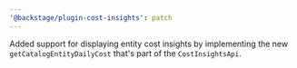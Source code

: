 ```yaml
---
'@backstage/plugin-cost-insights': patch
---
```


Added support for displaying entity cost insights by implementing the new `getCatalogEntityDailyCost` that's part of the `CostInsightsApi`.
